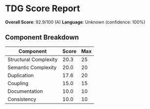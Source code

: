 # TDG Score Report

**Overall Score**: 92.9/100 (A)
**Language**: Unknown (confidence: 100%)

## Component Breakdown

| Component | Score | Max |
|-----------|-------|-----|
| Structural Complexity | 20.3 | 25 |
| Semantic Complexity | 20.0 | 20 |
| Duplication | 17.6 | 20 |
| Coupling | 15.0 | 15 |
| Documentation | 10.0 | 10 |
| Consistency | 10.0 | 10 |
